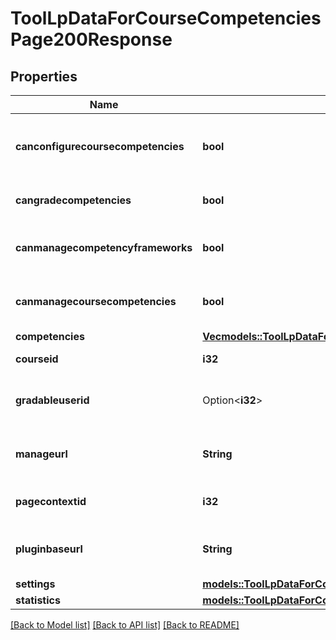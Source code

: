 # ToolLpDataForCourseCompetenciesPage200Response

## Properties

Name | Type | Description | Notes
------------ | ------------- | ------------- | -------------
**canconfigurecoursecompetencies** | **bool** | User can configure course competency settings | [default to null]
**cangradecompetencies** | **bool** | User can grade competencies. | [default to null]
**canmanagecompetencyframeworks** | **bool** | User can manage competency frameworks | [default to null]
**canmanagecoursecompetencies** | **bool** | User can manage linked course competencies | [default to null]
**competencies** | [**Vec<models::ToolLpDataForCourseCompetenciesPage200ResponseCompetenciesInner>**](tool_lp_data_for_course_competencies_page_200_response_competencies_inner.md) |  | 
**courseid** | **i32** | The current course id | [default to null]
**gradableuserid** | Option<**i32**> | Current user id, if the user is a gradable user. | [optional][default to null]
**manageurl** | **String** | Url to the manage competencies page. | [default to null]
**pagecontextid** | **i32** | The current page context ID. | [default to null]
**pluginbaseurl** | **String** | Url to the course competencies page. | [default to null]
**settings** | [**models::ToolLpDataForCourseCompetenciesPage200ResponseSettings**](tool_lp_data_for_course_competencies_page_200_response_settings.md) |  | 
**statistics** | [**models::ToolLpDataForCourseCompetenciesPage200ResponseStatistics**](tool_lp_data_for_course_competencies_page_200_response_statistics.md) |  | 

[[Back to Model list]](../README.md#documentation-for-models) [[Back to API list]](../README.md#documentation-for-api-endpoints) [[Back to README]](../README.md)


